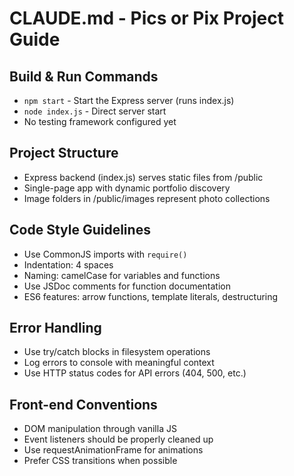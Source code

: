 # CLAUDE.md - Pics or Pix Project Guide

## Build & Run Commands
- `npm start` - Start the Express server (runs index.js)
- `node index.js` - Direct server start
- No testing framework configured yet

## Project Structure
- Express backend (index.js) serves static files from /public
- Single-page app with dynamic portfolio discovery
- Image folders in /public/images represent photo collections

## Code Style Guidelines
- Use CommonJS imports with `require()`
- Indentation: 4 spaces
- Naming: camelCase for variables and functions
- Use JSDoc comments for function documentation
- ES6 features: arrow functions, template literals, destructuring

## Error Handling
- Use try/catch blocks in filesystem operations
- Log errors to console with meaningful context
- Use HTTP status codes for API errors (404, 500, etc.)

## Front-end Conventions
- DOM manipulation through vanilla JS
- Event listeners should be properly cleaned up
- Use requestAnimationFrame for animations
- Prefer CSS transitions when possible